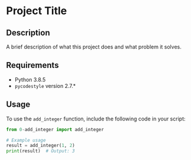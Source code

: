 # Project Title

## Description
A brief description of what this project does and what problem it solves.

## Requirements
- Python 3.8.5
- `pycodestyle` version 2.7.*

## Usage
To use the `add_integer` function, include the following code in your script:

```python
from 0-add_integer import add_integer

# Example usage
result = add_integer(1, 2)
print(result)  # Output: 3
